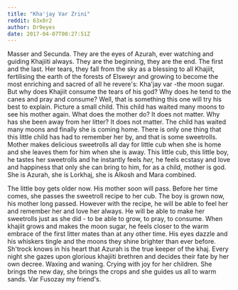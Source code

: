 ```yaml
---
title: "Kha'jay Var Zrini"
reddit: 63x0r2
author: Dr9eyes
date: 2017-04-07T00:27:51Z
---
```


Masser and Secunda. They are the eyes of Azurah, ever watching and guiding Khajiiti always. They are the beginning, they are the end. The first and the last. Her tears, they fall from the sky as a blessing to all Khajiit, fertilising the earth of the forests of Elsweyr and growing to become the most enriching and sacred of all he revere's: Kha'jay var -the moon sugar. But why does Khajiit consume the tears of his god? Why does he tend to the canes and pray and consume? Well, that is something this one will try his best to explain. Picture a small child. This child has waited many moons to see his mother again. What does the mother do? It does not matter. Why has she been away from her litter? It does not matter. The child has waited many moons and finally she is coming home. There is only one thing that this little child has had to remember her by, and that is some sweetrolls. Mother makes delicious sweetrolls all day for little cub when she is home and she leaves them for him when she is away. This little cub, this little boy, he tastes her sweetrolls and he instantly feels *her,* he feels ecstasy and love and happiness that only she can bring to him, for as a child, mother is god. She is Azurah, she is Lorkhaj, she is Alkosh and Mara combined. 


The little boy gets older now. His mother soon will pass. Before her time comes, she passes the sweetroll recipe to her cub. The boy is grown now, his mother long passed. However with the recipe, he will be able to feel her and remember her and love her always. He will be able to make her sweetrolls just as she did - to be able to grow, to pray, to consume. When khajiit grows and makes the moon sugar, he feels closer to the warm embrace of the first litter mates than at any other time. His eyes dazzle and his whiskers tingle and the moons they shine brighter than ever before. Sh'trock knows in his heart that Azurah is the true keeper of the khaj. Every night she gazes upon glorious khajiiti brethren and decides their fate by her own decree. Waxing and waning. Crying with joy for her children. She brings the new day, she brings the crops and she guides us all to warm sands. Var Fusozay my friend's.
